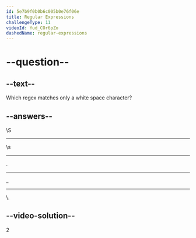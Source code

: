 ```yaml
---
id: 5e7b9f0b0b6c005b0e76f06e
title: Regular Expressions
challengeType: 11
videoId: Yud_COr6pZo
dashedName: regular-expressions
---
```


# --question--

## --text--

Which regex matches only a white space character?

## --answers--

\\S

---

\\s

---

.

---

\_

---

\\.

## --video-solution--

2


